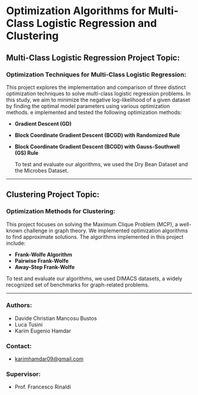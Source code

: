 # Optimization Algorithms for Multi-Class Logistic Regression and Clustering

## Multi-Class Logistic Regression Project Topic:
### Optimization Techniques for Multi-Class Logistic Regression:
This project explores the implementation and comparison of three distinct optimization techniques to solve multi-class logistic regression problems. 
In this study, we aim to minimize the negative log-likelihood of a given dataset by finding the optimal model parameters using various optimization methods.
e implemented and tested the following optimization methods:
- **Gradient Descent (GD)**
- **Block Coordinate Gradient Descent (BCGD) with Randomized Rule**
- **Block Coordinate Gradient Descent (BCGD) with Gauss-Southwell (GS) Rule**

  To test and evaluate our algorithms, we used the Dry Bean Dataset and the Microbes Dataset.
---

## Clustering Project Topic:
### Optimization Methods for Clustering:
This project focuses on solving the Maximum Clique Problem (MCP), a well-known challenge in graph theory.
We implemented optimization algorithms to find approximate solutions.
The algorithms implemented in this project include:
- **Frank-Wolfe Algorithm**
- **Pairwise Frank-Wolfe**
- **Away-Step Frank-Wolfe**

To test and evaluate our algorithms, we used DIMACS datasets, a widely recognized set of benchmarks for graph-related problems.

---

### Authors:
- Davide Christian Mancosu Bustos  
- Luca Tusini  
- Karim Eugenio Hamdar

### Contact:
- karimhamdar09@gmail.com  


### Supervisor:
- Prof. Francesco Rinaldi
